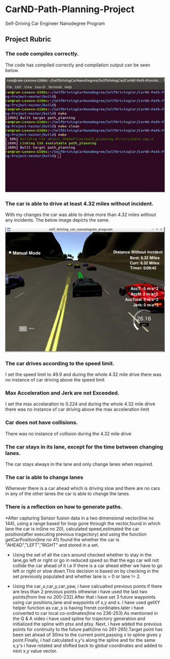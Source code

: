 # CarND-Path-Planning-Project
Self-Driving Car Engineer Nanodegree Program
  
## Project Rubric

###  The code compiles correctly.
The code has compiled correctly and compilation output can be seen below.

![Compilation](./Images/compilation.png)

### The car is able to drive at least 4.32 miles without incident.

With my changes the car was able to drive more than 4.32 miles without any incidents. The below image depicts the same.

![Path_Planning](./Images/Path_planning.png)

### The car drives according to the speed limit.

I set the speed limit to 49.9 and during the whole 4.32 mile drive there was no instance of car driving above the speed limit

### Max Acceleration and Jerk are not Exceeded.

I set the max accelaration to 0.224 and during the whole 4.32 mile drive there was no instance of car driving above the max acceleration limit

### Car does not have collisions.

There was no instance of collision during the 4.32 mile drive

### The car stays in its lane, except for the time between changing lanes.

The car stays always in the lane and only change lanes when required.

### The car is able to change lanes

Whenever there is a car ahead which is driving slow and there are no cars in any of the other lanes the car is able to change the lanes.

### There is a reflection on how to generate paths.

*After capturing Sensor fusion data in a two dimensional vector(line no 144), using a range based for loop gone through the vector,found in which lane the car is in(line no 20), calculated speed,estimated the car position(after executing previous tragectory) and using the function getCarPosition(line no 41) found the whether the car is "AHEAD","LEFT","RIGHT" and stored in a set.

* Using the set of all the cars around checked whether to stay in the lane,go left or right or go in reduced speed so that the ego car will not collide the car ahead of it i.e if there is a car ahead either we have to go left or right or slow down.This decision is based on by checking in the set previously populated and whether lane is > 0 or lane != 2.

* Using the car_x,car_y,car_yaw, i have calcualted previous points if there are less than 2 previous points othewise i have used the last two points(from line no 200-232).After that i have set 3 future waypoints using car positions,lane and waypoints of x,y and s. I have used getXY helper function as car_s is having frenet cordinates.later i have converted to car local co-ordinates(line no 236-253).As mentioned in the Q & A video i have used spline for trajectory generation and initialized the spline with ptsx and ptsy. Next, i have added the previous points for continuity to the future path(line no 261-265).Target point has been set ahead of 30ms to the current point,passing x to spline gives y point.Finally, i had calculated x,y's along the spline and for the same x,y's i have rotated and shifted back to global coordinates and added to next x,y value vector.